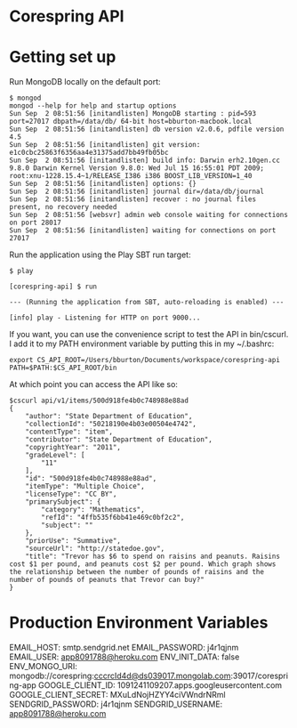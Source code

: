 Corespring API
==============


# Getting set up

Run MongoDB locally on the default port:

    $ mongod
    mongod --help for help and startup options
    Sun Sep  2 08:51:56 [initandlisten] MongoDB starting : pid=593 port=27017 dbpath=/data/db/ 64-bit host=bburton-macbook.local
    Sun Sep  2 08:51:56 [initandlisten] db version v2.0.6, pdfile version 4.5
    Sun Sep  2 08:51:56 [initandlisten] git version: e1c0cbc25863f6356aa4e31375add7bb49fb05bc
    Sun Sep  2 08:51:56 [initandlisten] build info: Darwin erh2.10gen.cc 9.8.0 Darwin Kernel Version 9.8.0: Wed Jul 15 16:55:01 PDT 2009; root:xnu-1228.15.4~1/RELEASE_I386 i386 BOOST_LIB_VERSION=1_40
    Sun Sep  2 08:51:56 [initandlisten] options: {}
    Sun Sep  2 08:51:56 [initandlisten] journal dir=/data/db/journal
    Sun Sep  2 08:51:56 [initandlisten] recover : no journal files present, no recovery needed
    Sun Sep  2 08:51:56 [websvr] admin web console waiting for connections on port 28017
    Sun Sep  2 08:51:56 [initandlisten] waiting for connections on port 27017


Run the application using the Play SBT run target:

    $ play
    
    [corespring-api] $ run
    
    --- (Running the application from SBT, auto-reloading is enabled) ---
    
    [info] play - Listening for HTTP on port 9000...

If you want, you can use the convenience script to test the API in bin/cscurl. I add it to my PATH environment variable by putting this in my ~/.bashrc:

    export CS_API_ROOT=/Users/bburton/Documents/workspace/corespring-api
    PATH=$PATH:$CS_API_ROOT/bin
		
At which point you can access the API like so:

    $cscurl api/v1/items/500d918fe4b0c748988e88ad
    {
        "author": "State Department of Education",
        "collectionId": "50218190e4b03e00504e4742",
        "contentType": "item",
        "contributor": "State Department of Education",
        "copyrightYear": "2011",
        "gradeLevel": [
            "11"
        ],
        "id": "500d918fe4b0c748988e88ad",
        "itemType": "Multiple Choice",
        "licenseType": "CC BY",
        "primarySubject": {
            "category": "Mathematics",
            "refId": "4ffb535f6bb41e469c0bf2c2",
            "subject": ""
        },
        "priorUse": "Summative",
        "sourceUrl": "http://statedoe.gov",
        "title": "Trevor has $6 to spend on raisins and peanuts. Raisins cost $1 per pound, and peanuts cost $2 per pound. Which graph shows the relationship between the number of pounds of raisins and the number of pounds of peanuts that Trevor can buy?"
    }

# Production Environment Variables

EMAIL_HOST:                 smtp.sendgrid.net
EMAIL_PASSWORD:             j4r1qjnm
EMAIL_USER:                 app8091788@heroku.com
ENV_INIT_DATA:              false
ENV_MONGO_URI:              mongodb://corespring:cccrcId4d@ds039017.mongolab.com:39017/corespring-app
GOOGLE_CLIENT_ID:           1091241109207.apps.googleusercontent.com
GOOGLE_CLIENT_SECRET:       MXuLdNojHZYY4ciVWndrNRml
SENDGRID_PASSWORD:          j4r1qjnm
SENDGRID_USERNAME:          app8091788@heroku.com


